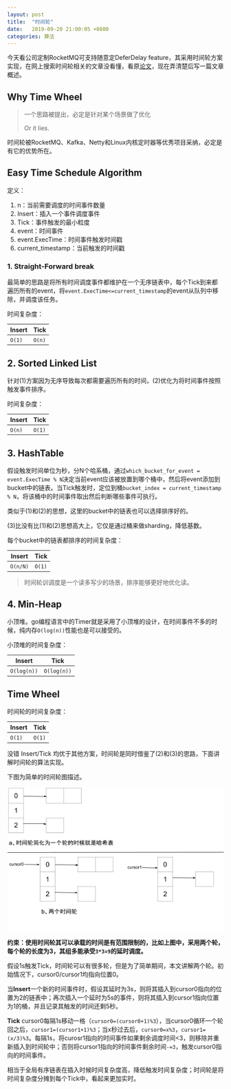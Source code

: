 ```yaml
---
layout: post
title:  "时间轮"
date:   2019-09-20 21:00:05 +0800
categories: 算法
---
```


今天看公司定制RocketMQ可支持随意定DeferDelay feature，其采用时间轮方案实现，在网上搜索时间轮相关的文章没看懂，看原[论文](http://www.cs.columbia.edu/~nahum/w6998/papers/sosp87-timing-wheels.pdf)，现在弄清楚后写一篇文章概述。

## Why Time Wheel

> 一个思路被提出，必定是针对某个场景做了优化
> 
> Or it lies.

时间轮被RocketMQ、Kafka、Netty和Linux内核定时器等优秀项目采纳，必定是有它的优势所在。

## Easy Time Schedule Algorithm

定义：

1. n：当前需要调度的时间事件数量
2. Insert：插入一个事件调度事件
3. Tick：事件触发的最小粒度
4. event：时间事件
5. event.ExecTime：时间事件触发时间戳
6. current_timestamp：当前触发的时间戳

### 1. Straight-Forward break

最简单的思路是将所有时间调度事件都维护在一个无序链表中，每个Tick到来都遍历所有的event，将`event.ExecTime<=current_timestamp`的event从队列中移除，并调度该任务。

时间复杂度：

| Insert | Tick |
| --- | ---- |
| `O(1)` | `O(n)` |

## 2. Sorted Linked List

针对(1)方案因为无序导致每次都需要遍历所有的时间，(2)优化为将时间事件按照触发事件排序。

时间复杂度：

| Insert | Tick |
| --- | --- |
| `O(n)` | `O(1)` |

## 3. HashTable

假设触发时间单位为秒，分N个哈系桶，通过`which_bucket_for_event = event.ExecTime % N`决定当前event应该被放置到哪个桶中，然后将event添加到bucket中的链表。当Tick触发时，定位到桶`bucket_index = current_timestamp % N`，将该桶中的时间事件取出然后判断哪些事件可执行。

类似于(1)和(2)的思想，这里的bucket中的链表也可以选择排序好的。

(3)比没有比(1)和(2)思想高大上，它仅是通过桶来做sharding，降低基数。

每个bucket中的链表都排序的时间复杂度：

| Insert | Tick |
| ---- | ---- |
| `O(n/N)` | `O(1)` |

> 时间轮训调度是一个读多写少的场景，排序能够更好地优化读。

## 4. Min-Heap

小顶堆。go编程语言中的Timer就是采用了小顶堆的设计，在时间事件不多的时候，纯内存`O(log(n))`性能也是可以接受的。

小顶堆的时间复杂度：

| Insert | Tick |
| --- | --- |
| `O(log(n))` | `O(log(n))` |

## Time Wheel

时间轮的时间复杂度：

| Insert | Tick |
| ---- | ---- |
| `O(1)` | `O(1)` |

没错 Insert/Tick 均优于其他方案，时间轮是同时借鉴了(2)和(3)的思路，下面讲解时间轮的算法实现。

下图为简单的时间轮图描述。

![时间轮](../img/time_wheel_model.png)

**约束：使用时间轮其可以承载的时间是有范围限制的，比如上图中，采用两个轮，每个轮的长度为3，其组多能承受`3*3=9`的延时调度。**

假设1s触发Tick，时间轮可以有很多轮，但是为了简单期间，本文讲解两个轮。初始情况下，cursor0/cursor1均指向位置0。

当**Insert**一个新的时间事件时，假设其延时为3s，则将其插入到cursor0指向的位置为2的链表中；再次插入一个延时为5s的事件，则将其插入到cursor1指向位置为1的桶，并且记录其触发的时间还剩5秒。

**Tick** cursor0每隔1s移动一格（`cursor0=(cursor0+1)%3`），当cursor0循环一个轮回之后，`cursor1=(cursor1+1)%3`；当x秒过去后，`cursor0=x%3`，`cursor1=(x/3)%3`。每隔1s，将curosr1指向的时间事件如果剩余调度时间<3，则移除并重新插入到时间轮中；否则将cursor1指向的时间事件剩余时间`-=3`，触发cursor0指向的时间事件。

相当于全局有序链表在插入时候时间复杂度高，降低触发时间复杂度；时间轮是将时间复杂度分摊到每个Tick中，看起来更加实时。
